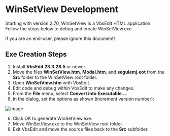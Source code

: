 # WinSetView Development

Starting with version 2.70, WinSetView is a VbsEdit HTML application. Follow the steps below to debug and create WinSetView.exe.

If you are an end-user, please ignore this document!

## Exe Creation Steps

1. Install **VbsEdit 23.3.28.5** or newer.
2. Move the files **WinSetView.htm**, **Modal.htm**, and **seguiemj.eot** from the **Src** folder to the WinSetView root folder.
3. Open  **WinSetView.htm** with VbsEdit.
4. Edit code and debug within VbsEdit to make any changes.
4. From the **File** menu, select **Convert into Executable...**.
5. In the dialog, set the options as shown (increment version number):

![image](https://user-images.githubusercontent.com/79026235/229970503-3166129f-3be3-4809-8890-d1712ac9b5d5.png)

6. Click OK to  generate WinSetView.exe.
7. Move WinSetView.exe to the WinSetView root folder.
8. Exit VbsEdit and move the source files back to the **Src** subfolder.
